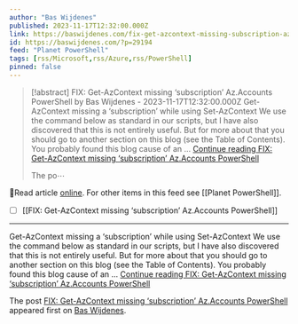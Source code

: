 ```yaml
---
author: "Bas Wijdenes"
published: 2023-11-17T12:32:00.000Z
link: https://baswijdenes.com/fix-get-azcontext-missing-subscription-az-accounts-powershell/
id: https://baswijdenes.com/?p=29194
feed: "Planet PowerShell"
tags: [rss/Microsoft,rss/Azure,rss/PowerShell]
pinned: false
---
```

> [!abstract] FIX: Get-AzContext missing ‘subscription’ Az.Accounts PowerShell by Bas Wijdenes - 2023-11-17T12:32:00.000Z
> Get-AzContext missing a ‘subscription’ while using Set-AzContext We use the command below as standard in our scripts, but I have also discovered that this is not entirely useful. But for more about that you should go to another section on this blog (see the Table of Contents). You probably found this blog cause of an … [Continue reading FIX: Get-AzContext missing ‘subscription’ Az.Accounts PowerShell](https://baswijdenes.com/fix-get-azcontext-missing-subscription-az-accounts-powershell/)
> 
> The po⋯

🔗Read article [online](https://baswijdenes.com/fix-get-azcontext-missing-subscription-az-accounts-powershell/). For other items in this feed see [[Planet PowerShell]].

- [ ] [[FIX꞉ Get-AzContext missing ‘subscription’ Az․Accounts PowerShell]]
- - -
Get-AzContext missing a ‘subscription’ while using Set-AzContext We use the command below as standard in our scripts, but I have also discovered that this is not entirely useful. But for more about that you should go to another section on this blog (see the Table of Contents). You probably found this blog cause of an … [Continue reading FIX: Get-AzContext missing ‘subscription’ Az.Accounts PowerShell](https://baswijdenes.com/fix-get-azcontext-missing-subscription-az-accounts-powershell/)

The post [FIX: Get-AzContext missing ‘subscription’ Az.Accounts PowerShell](https://baswijdenes.com/fix-get-azcontext-missing-subscription-az-accounts-powershell/) appeared first on [Bas Wijdenes](https://baswijdenes.com).
